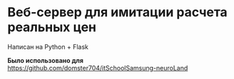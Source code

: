 # Веб-сервер для имитации расчета реальных цен

Написан на Python + Flask

**Было использовано для** https://github.com/domster704/itSchoolSamsung-neuroLand
